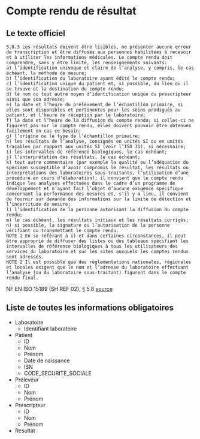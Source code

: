# Compte rendu de résultat



## Le texte officiel
```text
5.8.3 Les résultats doivent être lisibles, ne présenter aucune erreur de transcription et être diffusés aux personnes habilitées à recevoir et à utiliser les informations médicales. Le compte rendu doit comprendre, sans y être limité, les renseignements suivants:
a) l’identification univoque et claire de l’analyse, y compris, le cas échéant, la méthode de mesure;
b) l’identification du laboratoire ayant édité le compte rendu;
c) l’identification unique du patient et, si possible, du lieu où il se trouve et la destination du compte rendu;
d) le nom ou tout autre moyen d’identification unique du prescripteur ainsi que son adresse;
e) la date et l’heure du prélèvement de l’échantillon primaire, si elles sont disponibles et pertinentes pour les soins prodigués au patient, et l’heure de réception par le laboratoire;
f) la date et l’heure de la diffusion du compte rendu; si celles-ci ne figurent pas sur le compte rendu, elles doivent pouvoir être obtenues facilement en cas ce besoin;
g) l’origine ou le type de l’échantillon primaire;
h) les résultats de l’analyse, consignés en unités SI ou en unités traçables par rapport aux unités SI (voir l’ISO 31), si nécessaire;
i) les intervalles de référence biologiques, le cas échéant;
j) l’interprétation des résultats, le cas échéant;
k) tout autre commentaire (par exemple la qualité ou l’adéquation du spécimen susceptible d’avoir compromis le résultat, les résultats ou interprétations des laboratoires sous-traitants, l’utilisation d’une procédure en cours d’élaboration); il convient que le compte rendu indique les analyses effectuées dans le cadre d’un programme de développement et n’ayant fait l’objet d’aucune exigence spécifique concernant la performance des mesures et, s’il y a lieu, il convient de fournir sur demande des informations sur la limite de détection et l’incertitude de mesure;
l) l’identification de la personne autorisant la diffusion du compte rendu;
m) le cas échéant, les résultats initiaux et les résultats corrigés;
n) si possible, la signature ou l’autorisation de la personne vérifiant ou transmettant le compte rendu.
NOTE 1 En se référant à i) et dans certaines circonstances, il peut être approprié de diffuser des listes ou des tableaux spécifiant les intervalles de référence biologiques à tous les utilisateurs des services du laboratoire et sur les sites auxquels les comptes rendus sont adressés.
NOTE 2 Il est possible que des réglementations nationales, régionales et locales exigent que le nom et l’adresse du laboratoire effectuant l’analyse (ou du laboratoire sous-traitant) figurent dans le compte rendu final.
```

NF EN ISO 15189 (SH REF 02), § 5.8
[source](https://github.com/ubilab-engineering/hl7/raw/master/doc/cofrac/SH-REF-02.pdf)



## Liste de toutes les informations obligatoires
 * Laboratoire
   * Identifiant laboratoire 
 * Patient 
    * ID
    * Nom
    * Prénom 
    * Date de naissance
    * ISN
    * CODE_SECURITE_SOCIALE
 * Préleveur
    * ID
    * Nom
    * Prénom
 * Prescripteur
    * ID
    * Nom
    * Prénom
 * Resultat
  
 
